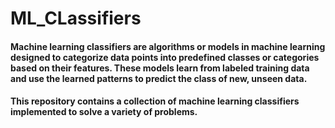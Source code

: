 # ML_CLassifiers

#### Machine learning classifiers are algorithms or models in machine learning designed to categorize data points into predefined classes or categories based on their features. These models learn from labeled training data and use the learned patterns to predict the class of new, unseen data.

#### This repository contains a collection of machine learning classifiers implemented to solve a variety of problems.
